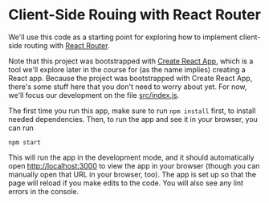 # Client-Side Rouing with React Router

We'll use this code as a starting point for exploring how to implement client-side routing with [React Router](https://reactrouter.com/).

Note that this project was bootstrapped with [Create React App](https://github.com/facebook/create-react-app), which is a tool we'll explore later in the course for (as the name implies) creating a React app.  Because the project was bootstrapped with Create React App, there's some stuff here that you don't need to worry about yet.  For now, we'll focus our development on the file [src/index.js](src/index.js).

The first time you run this app, make sure to run `npm install` first, to install needed dependencies.  Then, to run the app and see it in your browser, you can run
```
npm start
```
This will run the app in the development mode, and it should automatically open [http://localhost:3000](http://localhost:3000) to view the app in your browser (though you can manually open that URL in your browser, too).  The app is set up so that the page will reload if you make edits to the code.  You will also see any lint errors in the console.
